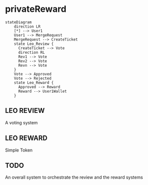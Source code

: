 # privateReward


```mermaid
stateDiagram
    direction LR
    [*] --> User1
    User1 --> MergeRequest
    MergeRequest --> CreateTicket
    state Leo_Review {
      CreateTicket --> Vote
      direction RL
      Rev1 --> Vote
      Rev2 --> Vote
      Revn --> Vote
    }
    Vote --> Approved
    Vote --> Rejected
    state Leo_Reward {
      Approved --> Reward
      Reward --> User1Wallet
    }
```


## LEO REVIEW

A voting system

## LEO REWARD

Simple Token 

## TODO

An overall system to orchestrate the review and the reward systems
